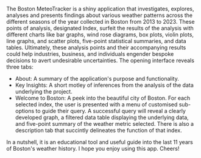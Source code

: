 The Boston MeteoTracker is a shiny application that investigates, explores, analyses and presents findings about various weather patterns across the different seasons of the year collected in Boston from 2013 to 2023. These points of analysis, designated Index, surfeit the results of the analysis with different charts like bar graphs, wind rose diagrams, box plots, violin plots, line graphs, and scatter plots, five-point statistical summaries, and data tables. Ultimately, these analysis points and their accompanying results could help industries, business, and individuals engender bespoke decisions to avert undesirable uncertainties.
The opening interface reveals three tabs:
- About: A summary of the application's purpose and functionality.
- Key Insights: A short motley of inferences from the analysis of the data underlying the project.
- Welcome to Boston: A peek into the beautiful city of Boston.
For each selected index, the user is presented with a menu of customised sub-options to guide their query.
A successful query will reveal a clearly developed graph, a filtered data table displaying the underlying data, and five-point summary of the weather metric selected. There is also a description tab that succintly delineates the function of that index.

In a nutshell, it is an educational tool and useful guide into the last 11 years of Boston's weather history.
I hope you enjoy using this app. Cheers!
